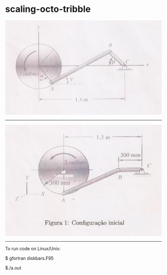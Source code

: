 scaling-octo-tribble
====================

![alt text](images/diskbarsFig1.jpg "The Mechanism in its initial position")

***

![alt text](images/diskbarsFig2.jpg "The Mechanism in an intermediate position")

***

To run code on Linux/Unix:

$ gfortran diskbars.F95

$./a.out
